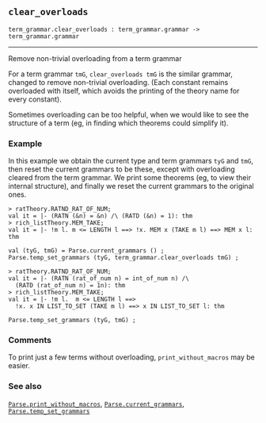 ## `clear_overloads`

``` hol4
term_grammar.clear_overloads : term_grammar.grammar -> term_grammar.grammar
```

------------------------------------------------------------------------

Remove non-trivial overloading from a term grammar

For a term grammar `tmG`, `clear_overloads tmG` is the similar grammar,
changed to remove non-trivial overloading. (Each constant remains
overloaded with itself, which avoids the printing of the theory name for
every constant).

Sometimes overloading can be too helpful, when we would like to see the
structure of a term (eg, in finding which theorems could simplify it).

### Example

In this example we obtain the current type and term grammars `tyG` and
`tmG`, then reset the current grammars to be these, except with
overloading cleared from the term grammar. We print some theorems (eg,
to view their internal structure), and finally we reset the current
grammars to the original ones.

``` hol4
> ratTheory.RATND_RAT_OF_NUM;
val it = |- (RATN (&n) = &n) /\ (RATD (&n) = 1): thm
> rich_listTheory.MEM_TAKE;
val it = |- !m l. m <= LENGTH l ==> !x. MEM x (TAKE m l) ==> MEM x l: thm

val (tyG, tmG) = Parse.current_grammars () ;
Parse.temp_set_grammars (tyG, term_grammar.clear_overloads tmG) ;

> ratTheory.RATND_RAT_OF_NUM;
val it = |- (RATN (rat_of_num n) = int_of_num n) /\ 
  (RATD (rat_of_num n) = 1n): thm
> rich_listTheory.MEM_TAKE;
val it = |- !m l.  m <= LENGTH l ==>
  !x. x IN LIST_TO_SET (TAKE m l) ==> x IN LIST_TO_SET l: thm

Parse.temp_set_grammars (tyG, tmG) ;
```

### Comments

To print just a few terms without overloading, `print_without_macros`
may be easier.

### See also

[`Parse.print_without_macros`](#Parse.print_without_macros),
[`Parse.current_grammars`](#Parse.current_grammars),
[`Parse.temp_set_grammars`](#Parse.temp_set_grammars)
